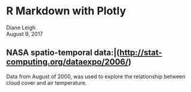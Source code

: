 # R Markdown with Plotly
Diane Leigh  
August 9, 2017  



## NASA spatio-temporal data:|(http://stat-computing.org/dataexpo/2006/)
Data from August of 2000, was used to explore the relationship between cloud cover and air temperature.
<!--html_preserve--><div id="237c10726e6c" style="width:720px;height:432px;" class="plotly html-widget"></div>
<script type="application/json" data-for="237c10726e6c">{"x":{"visdat":{"237c92f5c4c":["function () ","plotlyVisDat"]},"cur_data":"237c92f5c4c","attrs":{"237c92f5c4c":{"x":{},"y":{},"z":{},"mode":"markers","color":{},"alpha":1,"sizes":[10,100],"type":"scatter3d"}},"layout":{"margin":{"b":40,"l":60,"t":25,"r":10},"xaxis":{"domain":[0,1],"title":"AXIS TITLE","showticklabels":true},"yaxis":{"domain":[0,1],"title":"AXIS TITLE","showticklabels":true},"scene":{"xaxis":{"title":"High_Cloud_Cover"},"yaxis":{"title":"Mid_Cloud_Cover"},"zaxis":{"title":"Low_Cloud_Cover"}},"hovermode":"closest","showlegend":false,"legend":{"y":0.5,"yanchor":"top"}},"source":"A","config":{"modeBarButtonsToAdd":[{"name":"Collaborate","icon":{"width":1000,"ascent":500,"descent":-50,"path":"M487 375c7-10 9-23 5-36l-79-259c-3-12-11-23-22-31-11-8-22-12-35-12l-263 0c-15 0-29 5-43 15-13 10-23 23-28 37-5 13-5 25-1 37 0 0 0 3 1 7 1 5 1 8 1 11 0 2 0 4-1 6 0 3-1 5-1 6 1 2 2 4 3 6 1 2 2 4 4 6 2 3 4 5 5 7 5 7 9 16 13 26 4 10 7 19 9 26 0 2 0 5 0 9-1 4-1 6 0 8 0 2 2 5 4 8 3 3 5 5 5 7 4 6 8 15 12 26 4 11 7 19 7 26 1 1 0 4 0 9-1 4-1 7 0 8 1 2 3 5 6 8 4 4 6 6 6 7 4 5 8 13 13 24 4 11 7 20 7 28 1 1 0 4 0 7-1 3-1 6-1 7 0 2 1 4 3 6 1 1 3 4 5 6 2 3 3 5 5 6 1 2 3 5 4 9 2 3 3 7 5 10 1 3 2 6 4 10 2 4 4 7 6 9 2 3 4 5 7 7 3 2 7 3 11 3 3 0 8 0 13-1l0-1c7 2 12 2 14 2l218 0c14 0 25-5 32-16 8-10 10-23 6-37l-79-259c-7-22-13-37-20-43-7-7-19-10-37-10l-248 0c-5 0-9-2-11-5-2-3-2-7 0-12 4-13 18-20 41-20l264 0c5 0 10 2 16 5 5 3 8 6 10 11l85 282c2 5 2 10 2 17 7-3 13-7 17-13z m-304 0c-1-3-1-5 0-7 1-1 3-2 6-2l174 0c2 0 4 1 7 2 2 2 4 4 5 7l6 18c0 3 0 5-1 7-1 1-3 2-6 2l-173 0c-3 0-5-1-8-2-2-2-4-4-4-7z m-24-73c-1-3-1-5 0-7 2-2 3-2 6-2l174 0c2 0 5 0 7 2 3 2 4 4 5 7l6 18c1 2 0 5-1 6-1 2-3 3-5 3l-174 0c-3 0-5-1-7-3-3-1-4-4-5-6z"},"click":"function(gd) { \n        // is this being viewed in RStudio?\n        if (location.search == '?viewer_pane=1') {\n          alert('To learn about plotly for collaboration, visit:\\n https://cpsievert.github.io/plotly_book/plot-ly-for-collaboration.html');\n        } else {\n          window.open('https://cpsievert.github.io/plotly_book/plot-ly-for-collaboration.html', '_blank');\n        }\n      }"}],"cloud":false},"data":[{"x":[15,14,14,10.5,4,2,5.5,15,19.5,30,37.5,35,7.5,0.5,0,0,0,0,0,0,0,0,0,0,20.5,14,14,23.5,14.5,7,8,15,19,30,38,35.5,11,0.5,0,0,0,0,0,0,0,0,0,0,20.5,24.5,26.5,23.5,25,16,11.5,15,18.5,27.5,39.5,38.5,12,0.5,0,0,0,0,0,0,0,0,0,0.5,20,16,15,21.5,25,28.5,25.5,18,22,25,43,37,10.5,1.5,0,0,0,0,0,0,0,0,0,1.5,13.5,8,10,14,15.5,28.5,25.5,24.5,25.5,27.5,39,43,14,2,0,0,0,0,0,0,0,0,0.5,1,6.5,2,3,7.5,11,13,15,29.5,26.5,28.5,35,39,17.5,2,0,0,0,0,0,0,0,0,0.5,0.5,2.5,1,3,5.5,10.5,13.5,19,25.5,29,27,24,24.5,17,2.5,0,0,0,0,0,0,0.5,0,0,0,2.5,1,5,6,9,10.5,14.5,27,28,25,23.5,23,18,2.5,0,0,0,0,0,0,0,0,0,0,2,2,5,10,8.5,10,12,22,34.5,27.5,29,22,15,3,0,0,0,0,0,0,0,0,0,0,6,3,6.5,12,11.5,12,17.5,32,37,31,25,28.5,20,5,0.5,0,0,0,0,0,0,0,0,0,9,6,10.5,12,8.5,8,17.5,27,37,30.5,27,28.5,27.5,8,1,0,0,0,0,0.5,0,0,0.5,0,13,10,11,13.5,9,9,16,16,24,30.5,39.5,34.5,35,11.5,1.5,1,1,0.5,0,0,0.5,0,0,0.5,14,13,12.5,12,9,13.5,15.5,19.5,27.5,29.5,38.5,41.5,39.5,15,2,2,2,1,0,0.5,0.5,0,0.5,0.5,14,13,11,11.5,18.5,14.5,20,14.5,15,14.5,22,44.5,43,20.5,6,3.5,4,2.5,1,1.5,0.5,0.5,1,0.5,15.5,14,14,11.5,14.5,16.5,20,14.5,10,6,10.5,40,46,32,14,15,13.5,7.5,3.5,4.5,1,0.5,1,1,21,18.5,14,16.5,15,13,17,12,6.5,3.5,13.5,34.5,41,18.5,17.5,16.5,15.5,11.5,9.5,8.5,3.5,0.5,1.5,1.5,21.5,17.5,19,19,14,13,8,13.5,3.5,1,11,35,27.5,18,21.5,18.5,17,15,13,8.5,6.5,1.5,1,1,17,17,16.5,19.5,18,11,7,13,5,2,11,29.5,23,24,22,19.5,17.5,18.5,14,9,10.5,6,3,1.5,17,12,14,19.5,15,10.5,9.5,9.5,5,3,8,21.5,33,29,24.5,20,17,16.5,13.5,8,6,8.5,8,5.5,13,12,10.5,15,9.5,9,8,9.5,3.5,4.5,7,20,29,29,23.5,20,17.5,15.5,15.5,8.5,4.5,6,8,9,6.5,5.5,7.5,6.5,6.5,7,7,5,6,11,18.5,25.5,21.5,19,18.5,14.5,14.5,14,9.5,4.5,7.5,6,6,8,7,6.5,6,4.5,5.5,6.5,7.5,7.5,6.5,9,20,21.5,14.5,18,16,13,14.5,11,6.5,6,7.5,6,7,9,9.5,6.5,5.5,4.5,5,7,8.5,6.5,7,9,13,18,12.5,11.5,11.5,12,12.5,9,6.5,4,7.5,7,10.5,9,11,8,6.5,3.5,5,6.5,8,8.5,7,9.5,10.5,8.5,8.5,7,7.5,9,9.5,7.5,4,2.5,6,7.5,12.5],"y":[22,24,23.5,20.5,18.5,23.5,28.5,25.5,25,19.5,19,21.5,47,56,42.5,28,33.5,38.5,38,29,36.5,41,40.5,48,13,24,23.5,15.5,22,18.5,24,25.5,24.5,22.5,21,23,45,60,43,29.5,33.5,41,40,34,39,43.5,40.5,45.5,13,15.5,15.5,15.5,11,18.5,25.5,24,23,22.5,19.5,21.5,44.5,59.5,41,25.5,37,43.5,49.5,43.5,42.5,43.5,43,47,11.5,16,17.5,11,11,9,16.5,23,21,22,17.5,21.5,45,59,46.5,28,36.5,48,59,46.5,47,46,48.5,48.5,15.5,13.5,18.5,18.5,14.5,9,7.5,14,19,21,21.5,19.5,44,60,48,29.5,40.5,53.5,64.5,54,48.5,46,45,49,16,15.5,17,18,17.5,13,12,8.5,17,22.5,22.5,23,41,59,48,27.5,45.5,56.5,69,58.5,53,48,43.5,47,13,11.5,15,18,17.5,16,13,8.5,10,25,27.5,29,44,55,50.5,26.5,46,64.5,74.5,62,55.5,50,49,49.5,13,11.5,13.5,17.5,19,20,25.5,9.5,13,24.5,27.5,29.5,41,57,50,24,43.5,69.5,75,69,58.5,54.5,47.5,51,12.5,9,13.5,20.5,22,24.5,25.5,20.5,8,26.5,24,31,41,57.5,49,26.5,43,67,73,70,65.5,55.5,50.5,51,13.5,10.5,14.5,23.5,23,23,14.5,12.5,8.5,16,26,27,37,56.5,49,37,50.5,69.5,73,70.5,66.5,55,48.5,46.5,12,14.5,14.5,23.5,24.5,25,14.5,14,8.5,12,24.5,27,33,52,55,39,40,65.5,73,71,65,55,45.5,46.5,13,16.5,16,28.5,28,27,17,26,19,12.5,11.5,24,27,47.5,53.5,32,24.5,57,71.5,71.5,66,53,43.5,45,15.5,15,15.5,25,28,24,24.5,21.5,19.5,17,18,16.5,24,44,52,25.5,15.5,40,68,70.5,64,52,45.5,45,15.5,15,21.5,18,20.5,20,19.5,24,27.5,30.5,31.5,11,21.5,36,43.5,27.5,18.5,21.5,55.5,57,59,45.5,39.5,43.5,13.5,16,27,30,21,21,15.5,23.5,26,31.5,36,14,17.5,24.5,12,6,7,10.5,29.5,19.5,49.5,44.5,41,42.5,14,23.5,27,27,26.5,24.5,18,24,23.5,24.5,25.5,14.5,5.5,8,7,9.5,10.5,9,9,9.5,13,40,39,44.5,24,26.5,25.5,22.5,25,24.5,25.5,22.5,20.5,20,22.5,12,7.5,6.5,11,11.5,11.5,10.5,11.5,11.5,10,15.5,30,36.5,25.5,28,26,25.5,24,25,22,18,21,16.5,21.5,9.5,8.5,10.5,11,12,11.5,12,13,13,9.5,8,12.5,24.5,25.5,26,26.5,25.5,27,23.5,21,21.5,21.5,19,19,12,10.5,10.5,10.5,12.5,12.5,13.5,13,13,14,6.5,7,8.5,28.5,26,27.5,26,23,19,20,21.5,20,20.5,23,14.5,11.5,9.5,11.5,13,12,13.5,12,12.5,15.5,11,7,31,30,28.5,25,20.5,17.5,16.5,20,19.5,20.5,20,15.5,11,10.5,14.5,14,13.5,13,12.5,12.5,14,14,9,22.5,26.5,30,23,20,19.5,18,19,19.5,22.5,24.5,18.5,14,12,15.5,16,15,14,12,12,13,17,17,18.5,24.5,27,22,23,21,19.5,19,22,22.5,25.5,23.5,18.5,17.5,12.5,14,14.5,16,14.5,12.5,13,13,21,19,19.5,19.5,27,24,23.5,22.5,19,20.5,25,25.5,26.5,25.5,20,23.5,17.5,13,14,15,13.5,12,13.5,15.5,16,20,17,16.5],"z":[22.5,19,17.5,13.5,8.5,6,8.5,13.5,18.5,21,22.5,27,23,7.5,2,1,0.5,0.5,0.5,0,1.5,1,1.5,2,25,19,17.5,16.5,13,10,8,13.5,16,18,23,25.5,21.5,6.5,1.5,1,0.5,0.5,0.5,0.5,1,1,1.5,2.5,25,20.5,19.5,16.5,19.5,16,11.5,14,16,18.5,22.5,26.5,22.5,7,2.5,0.5,0,0,0.5,0.5,1.5,4,2,2.5,23.5,17,17,20,19.5,26,15,14.5,16.5,21,20.5,26,23.5,7.5,2,0,0.5,0.5,0.5,0.5,3.5,8.5,6,7,14.5,11,9.5,15.5,20,26,25,21,16.5,20.5,22,24,23.5,7,1.5,0.5,0.5,0.5,0.5,0.5,2,8.5,10,8,12.5,5.5,6,9.5,17,20.5,23,25.5,21,18.5,21.5,22,22,6.5,2.5,1.5,1,0,0,1.5,2.5,7.5,9,6,8.5,3.5,4,6,10,15,16.5,27,25,19,22,21.5,19,9,2.5,1.5,1,0,0,1,2.5,8.5,7.5,6,8.5,3.5,5,7,7.5,9.5,12,24,21.5,19,25,21,18,8.5,2,1,0,0,0.5,1.5,3.5,10,11.5,6.5,8.5,4,5,8,9,8.5,10.5,20,27,20.5,22.5,18,19.5,9.5,3,1,0,0,1.5,2,3.5,14,14,11,11,5,7,9,10,8.5,14.5,19,25.5,22.5,20.5,21.5,19,12,3.5,0.5,0,0,2,4,4.5,16,18,18.5,11,8.5,11,9,9.5,10.5,14.5,18.5,25.5,22.5,19.5,21.5,21,15,5,1.5,1,0.5,2,6.5,6.5,16,21.5,18.5,15.5,13,14,12,12.5,13,15.5,15.5,24,24,21,20.5,20.5,18,8.5,3,3,2.5,3,10.5,11.5,18,25.5,18.5,21,18,15,12.5,12.5,15.5,15,14.5,17.5,19.5,21,21.5,18.5,19.5,11,6.5,7,5.5,5,10.5,19,23.5,27,17.5,21,18,12,13.5,15,14,15,13,15,16,19,22.5,18,20.5,17,12.5,13.5,12,8.5,12.5,27.5,36.5,37,21,22.5,15.5,14.5,13.5,13,14,16,13.5,10.5,9.5,15.5,21.5,20.5,24,31,37.5,35.5,33,13.5,20,24.5,42.5,43.5,25,20.5,15,14.5,15,12.5,12,13.5,11,7.5,5,14,21,27.5,43,45,33.5,25,27,33,28.5,21.5,37,47.5,28.5,19.5,15,15,15,12,12,11.5,13,5.5,3,15,22.5,34.5,42.5,33,25,19.5,22,17,16.5,29.5,30.5,54,45,16.5,14.5,16,14,13.5,13,10.5,14,5.5,3.5,14,29.5,35,31.5,29.5,20.5,18.5,18.5,18,14,25.5,22.5,25,42.5,16.5,14.5,14,14,13,11,8.5,8,5.5,4.5,12.5,24,28.5,29,26,20,17.5,16.5,17,12.5,19,25,14.5,19.5,16.5,14.5,11.5,12,10,8,6.5,8,6,6,11,20.5,27,27.5,25,19.5,15.5,14.5,15.5,9.5,10.5,26.5,14.5,13.5,9.5,9,9.5,7.5,6.5,6,6,5,7,11,19.5,24.5,27,23.5,20,16,14,13.5,10.5,9,16.5,23.5,25.5,11,8,6,7,7.5,7,6,5.5,6.5,8.5,8.5,19,25,24.5,22.5,17,15,14,11,12.5,11,13,22.5,22,9,8.5,6,6.5,7.5,6.5,6.5,6.5,6.5,8.5,8.5,13.5,19.5,23,20.5,17,13.5,12.5,12,12.5,11.5,12,17.5,19,9,10.5,9,7.5,6,6,8,8,7.5,10.5,9.5,14,18,19.5,17,14.5,13,11.5,12.5,11,11,12,14,19.5],"mode":"markers","type":"scatter3d","marker":{"colorbar":{"title":"Temperature_F","ticklen":2},"cmin":49.1899999999999,"cmax":95.99,"colorscale":[["0","rgba(68,1,84,1)"],["0.384615384615383","rgba(46,116,142,1)"],["0.438461538461539","rgba(39,129,142,1)"],["0.473076923076924","rgba(38,137,141,1)"],["0.511538461538461","rgba(36,147,139,1)"],["0.530769230769233","rgba(34,152,138,1)"],["0.546153846153846","rgba(32,156,137,1)"],["0.600000000000002","rgba(42,168,131,1)"],["0.669230769230771","rgba(55,183,120,1)"],["0.703846153846154","rgba(77,190,111,1)"],["0.71923076923077","rgba(84,193,107,1)"],["0.738461538461538","rgba(93,197,101,1)"],["0.753846153846157","rgba(100,200,97,1)"],["0.773076923076925","rgba(107,204,91,1)"],["0.788461538461539","rgba(117,207,86,1)"],["0.803846153846155","rgba(128,209,81,1)"],["0.819230769230771","rgba(138,211,75,1)"],["0.853846153846153","rgba(160,217,62,1)"],["1","rgba(253,231,37,1)"]],"showscale":false,"color":[89.1499999999999,89.8700000000001,86.09,87.53,85.3700000000001,84.4700000000001,83.7499999999999,83.7499999999999,83.7499999999999,84.4700000000001,83.7499999999999,82.85,80.51,76.3700000000001,75.6499999999999,74.03,74.03,73.1299999999999,73.1299999999999,72.23,71.33,71.33,69.71,70.61,88.43,89.8700000000001,86.09,85.3700000000001,86.81,86.81,84.4700000000001,83.7499999999999,84.4700000000001,86.09,85.3700000000001,82.85,79.61,76.3700000000001,74.7499999999999,73.1299999999999,74.03,74.03,73.1299999999999,72.23,71.33,70.61,69.71,68.81,88.43,61.9700000000001,85.3700000000001,85.3700000000001,82.1299999999999,87.53,85.3700000000001,85.3700000000001,85.3700000000001,85.3700000000001,85.3700000000001,82.85,79.61,77.27,74.7499999999999,74.03,74.03,74.03,73.1299999999999,71.33,70.61,70.61,69.71,68.09,87.53,60.17,85.3700000000001,70.61,82.1299999999999,84.4700000000001,86.09,86.09,86.09,86.09,85.3700000000001,82.1299999999999,78.8899999999999,76.3700000000001,74.7499999999999,74.03,74.03,74.03,72.23,71.33,69.71,69.71,68.81,68.09,57.4700000000001,95.99,87.53,85.3700000000001,82.85,84.4700000000001,77.99,86.09,86.09,86.09,85.3700000000001,82.1299999999999,78.8899999999999,75.6499999999999,74.7499999999999,73.1299999999999,74.7499999999999,73.1299999999999,72.23,71.33,68.81,69.71,68.81,67.1899999999999,89.8700000000001,91.49,90.77,91.49,83.7499999999999,63.59,61.07,84.4700000000001,86.09,86.09,85.3700000000001,83.7499999999999,78.8899999999999,77.27,75.6499999999999,74.03,74.03,73.1299999999999,72.23,71.33,69.71,68.81,68.09,66.2899999999999,94.55,95.99,92.93,91.49,89.1499999999999,84.4700000000001,86.09,61.9700000000001,85.3700000000001,86.09,85.3700000000001,83.7499999999999,80.51,77.27,74.7499999999999,74.03,74.03,73.1299999999999,73.1299999999999,71.33,69.71,68.81,67.1899999999999,66.2899999999999,94.55,95.99,91.49,89.1499999999999,86.09,85.3700000000001,85.3700000000001,86.81,85.3700000000001,86.81,85.3700000000001,84.4700000000001,81.23,77.99,75.6499999999999,74.7499999999999,74.03,73.1299999999999,73.1299999999999,72.23,69.71,68.09,67.1899999999999,64.49,94.55,94.55,91.49,88.43,85.3700000000001,85.3700000000001,85.3700000000001,86.09,84.4700000000001,86.81,85.3700000000001,83.7499999999999,82.1299999999999,77.27,75.6499999999999,74.7499999999999,74.03,73.1299999999999,73.1299999999999,71.33,70.61,68.09,66.2899999999999,64.49,92.93,93.83,92.21,89.1499999999999,85.3700000000001,86.09,85.3700000000001,86.81,85.3700000000001,86.81,85.3700000000001,84.4700000000001,82.1299999999999,77.99,76.3700000000001,76.3700000000001,74.7499999999999,74.03,74.03,72.23,70.61,68.81,66.2899999999999,64.49,89.1499999999999,91.49,91.49,89.1499999999999,85.3700000000001,85.3700000000001,85.3700000000001,88.43,85.3700000000001,86.09,85.3700000000001,84.4700000000001,82.85,77.99,75.6499999999999,75.6499999999999,74.03,74.03,74.03,73.1299999999999,70.61,68.81,67.1899999999999,64.49,86.81,88.43,89.8700000000001,86.81,85.3700000000001,85.3700000000001,86.81,85.3700000000001,85.3700000000001,83.7499999999999,86.09,84.4700000000001,82.1299999999999,78.8899999999999,77.27,74.7499999999999,74.03,74.7499999999999,74.03,73.1299999999999,70.61,68.81,66.2899999999999,64.49,82.1299999999999,88.43,88.43,87.53,85.3700000000001,86.81,86.81,85.3700000000001,84.4700000000001,85.3700000000001,85.3700000000001,85.3700000000001,82.85,80.51,76.3700000000001,74.7499999999999,74.03,74.03,74.03,73.1299999999999,71.33,69.71,67.1899999999999,65.3899999999999,82.1299999999999,88.43,86.09,87.53,86.81,86.09,86.81,85.3700000000001,84.4700000000001,84.4700000000001,85.3700000000001,85.3700000000001,83.7499999999999,81.23,77.27,75.6499999999999,79.61,75.6499999999999,74.7499999999999,74.03,71.33,69.71,68.09,65.3899999999999,83.7499999999999,86.81,84.4700000000001,85.3700000000001,86.09,86.09,87.53,85.3700000000001,85.3700000000001,84.4700000000001,86.09,85.3700000000001,83.7499999999999,81.23,80.51,81.23,79.61,82.1299999999999,75.6499999999999,75.6499999999999,73.1299999999999,70.61,68.81,66.2899999999999,83.7499999999999,84.4700000000001,84.4700000000001,83.7499999999999,86.09,85.3700000000001,87.53,86.09,85.3700000000001,85.3700000000001,86.81,86.81,86.81,80.51,82.1299999999999,86.09,85.3700000000001,83.7499999999999,80.51,79.61,81.23,70.61,69.71,67.1899999999999,82.1299999999999,83.7499999999999,82.85,84.4700000000001,85.3700000000001,85.3700000000001,86.09,86.81,85.3700000000001,85.3700000000001,89.1499999999999,87.53,86.09,86.09,84.4700000000001,86.81,86.81,86.81,83.7499999999999,82.85,54.77,71.33,69.71,68.09,82.1299999999999,82.85,82.85,84.4700000000001,84.4700000000001,85.3700000000001,85.3700000000001,86.09,85.3700000000001,84.4700000000001,88.43,86.81,86.81,86.09,86.09,86.81,86.09,86.09,86.09,85.3700000000001,79.61,74.03,74.7499999999999,68.81,82.1299999999999,82.85,82.85,84.4700000000001,84.4700000000001,84.4700000000001,83.7499999999999,84.4700000000001,84.4700000000001,84.4700000000001,85.3700000000001,86.09,87.53,86.09,86.81,86.81,86.81,86.81,85.3700000000001,86.81,83.7499999999999,80.51,49.1899999999999,87.53,80.51,82.85,83.7499999999999,84.4700000000001,84.4700000000001,84.4700000000001,83.7499999999999,84.4700000000001,84.4700000000001,83.7499999999999,84.4700000000001,87.53,86.09,86.09,86.09,87.53,88.43,86.81,86.09,86.09,87.53,82.85,49.1899999999999,81.23,82.85,83.7499999999999,84.4700000000001,84.4700000000001,84.4700000000001,83.7499999999999,84.4700000000001,83.7499999999999,84.4700000000001,84.4700000000001,87.53,84.4700000000001,83.7499999999999,85.3700000000001,87.53,87.53,86.81,86.09,85.3700000000001,85.3700000000001,84.4700000000001,74.7499999999999,77.99,81.23,82.85,84.4700000000001,84.4700000000001,83.7499999999999,83.7499999999999,83.7499999999999,84.4700000000001,84.4700000000001,83.7499999999999,83.7499999999999,86.09,86.09,86.09,86.09,86.81,87.53,86.81,86.81,86.09,85.3700000000001,85.3700000000001,86.09,82.1299999999999,82.1299999999999,82.1299999999999,84.4700000000001,83.7499999999999,83.7499999999999,83.7499999999999,83.7499999999999,83.7499999999999,83.7499999999999,83.7499999999999,83.7499999999999,84.4700000000001,86.09,86.81,85.3700000000001,86.09,86.81,86.09,86.09,86.09,86.09,86.09,82.85,80.51,82.1299999999999,82.1299999999999,83.7499999999999,83.7499999999999,83.7499999999999,83.7499999999999,82.85,82.85,82.85,82.85,83.7499999999999,83.7499999999999,84.4700000000001,85.3700000000001,85.3700000000001,86.81,86.81,86.81,85.3700000000001,86.09,87.53,86.09,84.4700000000001,80.51],"line":{"color":"transparent"}},"frame":null},{"x":[0,46],"y":[5.5,75],"type":"scatter3d","mode":"markers","opacity":0,"hoverinfo":"none","showlegend":false,"marker":{"colorbar":{"title":"Temperature_F","ticklen":2,"len":0.5,"y":1,"lenmode":"fraction","yanchor":"top"},"cmin":49.1899999999999,"cmax":95.99,"colorscale":[["0","rgba(68,1,84,1)"],["0.384615384615383","rgba(46,116,142,1)"],["0.438461538461539","rgba(39,129,142,1)"],["0.473076923076924","rgba(38,137,141,1)"],["0.511538461538461","rgba(36,147,139,1)"],["0.530769230769233","rgba(34,152,138,1)"],["0.546153846153846","rgba(32,156,137,1)"],["0.600000000000002","rgba(42,168,131,1)"],["0.669230769230771","rgba(55,183,120,1)"],["0.703846153846154","rgba(77,190,111,1)"],["0.71923076923077","rgba(84,193,107,1)"],["0.738461538461538","rgba(93,197,101,1)"],["0.753846153846157","rgba(100,200,97,1)"],["0.773076923076925","rgba(107,204,91,1)"],["0.788461538461539","rgba(117,207,86,1)"],["0.803846153846155","rgba(128,209,81,1)"],["0.819230769230771","rgba(138,211,75,1)"],["0.853846153846153","rgba(160,217,62,1)"],["1","rgba(253,231,37,1)"]],"showscale":true,"color":[49.1899999999999,95.99]},"z":[0,54],"frame":null}],"highlight":{"on":"plotly_click","persistent":false,"dynamic":false,"selectize":false,"opacityDim":0.2,"selected":{"opacity":1}},"base_url":"https://plot.ly"},"evals":["config.modeBarButtonsToAdd.0.click"],"jsHooks":{"render":[{"code":"function(el, x) { var ctConfig = crosstalk.var('plotlyCrosstalkOpts').set({\"on\":\"plotly_click\",\"persistent\":false,\"dynamic\":false,\"selectize\":false,\"opacityDim\":0.2,\"selected\":{\"opacity\":1}}); }","data":null}]}}</script><!--/html_preserve-->


